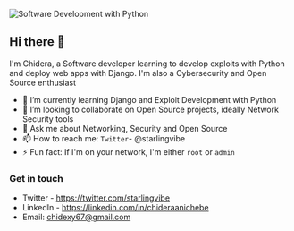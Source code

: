 ![Software Development with Python](https://i.ibb.co/b7LxNBp/rsz-chris-ried-ieic5tq8ymk-unsplash.png)

## Hi there 👋

<!--
**starlingvibes/starlingvibes** is a ✨ _special_ ✨ repository because its `README.md` (this file) appears on your GitHub profile. -->

   I'm Chidera, a Software developer learning to develop exploits with Python and deploy web apps with Django. I'm also a Cybersecurity and Open Source enthusiast

- 🌱 I’m currently learning Django and Exploit Development with Python
- 👯 I’m looking to collaborate on Open Source projects, ideally Network Security tools
- 💬 Ask me about Networking, Security and Open Source
- 📫 How to reach me: `Twitter`- @starlingvibe
- ⚡ Fun fact: If I'm on your network, I'm either `root` or `admin`

### Get in touch
- Twitter - https://twitter.com/starlingvibe
- LinkedIn - https://linkedin.com/in/chideraanichebe
- Email: chidexy67@gmail.com
